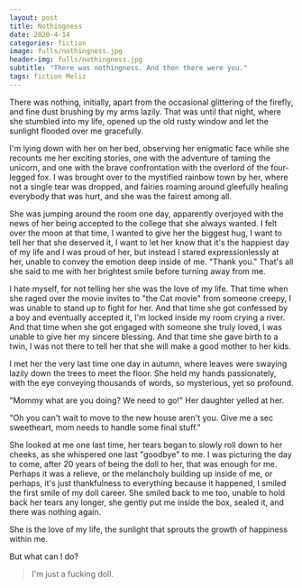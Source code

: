 ```yaml
---
layout: post
title: Nothingness
date: 2020-4-14
categories: fiction
image: fulls/nothingness.jpg
header-img: fulls/nothingness.jpg
subtitle: "There was nothingness. And then there were you."
tags: fiction Meliz
---
```

There was nothing, initially, apart from the occasional glittering of the firefly, and fine dust brushing by my arms lazily. That was until that night, where she stumbled into my life, opened up the old rusty window and let the sunlight flooded over me gracefully.

I'm lying down with her on her bed, observing her enigmatic face while she recounts me her exciting stories, one with the adventure of taming the unicorn, and one with the brave confrontation with the overlord of the four-legged fox. I was brought over to the mystified rainbow town by her, where not a single tear was dropped, and fairies roaming around gleefully healing everybody that was hurt, and she was the fairest among all.

She was jumping around the room one day, apparently overjoyed with the news of her being accepted to the college that she always wanted. I felt over the moon at that time, I wanted to give her the biggest hug, I want to tell her that she deserved it, I want to let her know that it's the happiest day of my life and I was proud of her, but instead I stared expressionlessly at her, unable to convey the emotion deep inside of me. "Thank you." That's all she said to me with her brightest smile before turning away from
me.

I hate myself, for not telling her she was the love of my life. That time when she raged over the movie invites to "the Cat movie" from someone creepy, I was unable to stand up to fight for her. And that time she got confessed by a boy and eventually accepted it, I'm locked inside my room crying a river. And that time when she got engaged with someone she truly loved, I was unable to give her my sincere blessing. And that time she gave birth to a twin, I was not there to tell her that she
will make a good mother to her kids.

I met her the very last time one day in autumn, where leaves were swaying lazily down the trees to meet the floor. She held my hands passionately, with the eye conveying thousands of words, so mysterious, yet so profound.

"Mommy what are you doing? We need to go!" Her daughter yelled at her.

"Oh you can't wait to move to the new house aren't you. Give me a sec sweetheart, mom needs to handle some final stuff."

She looked at me one last time, her tears began to slowly roll down to her cheeks, as she whispered one last "goodbye" to me. I was picturing the day to come, after 20 years of being the doll to her, that was enough for me. Perhaps it was a relieve, or the melancholy building up inside of me, or perhaps, it's just thankfulness to everything because it happened, I smiled the first smile of my doll career. She smiled back to me too, unable to hold back her tears any longer, she gently put me inside the box, sealed it, and there was nothing again.

She is the love of my life, the sunlight that sprouts the growth of happiness within me.

But what can I do?

> I'm just a fucking doll.

